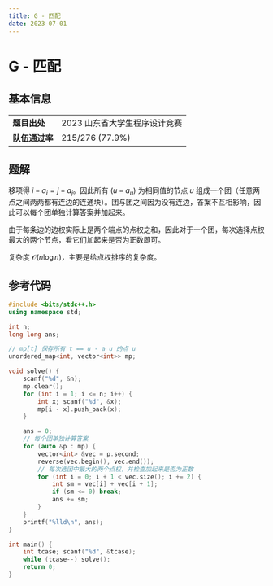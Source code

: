 ```yaml
---
title: G - 匹配
date: 2023-07-01
---
```


# G - 匹配

## 基本信息

<table>
<tr>
<td><b>题目出处</b></td><td>2023 山东省大学生程序设计竞赛</td>
</tr>
<tr>
<td><b>队伍通过率</b></td><td>215/276 (77.9%)</td>
</tr>
</table>

## 题解

移项得 $i - a_i = j - a_j$。因此所有 $(u - a_u)$ 为相同值的节点 $u$ 组成一个团（任意两点之间两两都有连边的连通块）。团与团之间因为没有连边，答案不互相影响，因此可以每个团单独计算答案并加起来。

由于每条边的边权实际上是两个端点的点权之和，因此对于一个团，每次选择点权最大的两个节点，看它们加起来是否为正数即可。

复杂度 $\mathcal{O}(n\log n)$，主要是给点权排序的复杂度。

## 参考代码

```c++ linenums="1"
#include <bits/stdc++.h>
using namespace std;

int n;
long long ans;

// mp[t] 保存所有 t == u - a_u 的点 u
unordered_map<int, vector<int>> mp;

void solve() {
    scanf("%d", &n);
    mp.clear();
    for (int i = 1; i <= n; i++) {
        int x; scanf("%d", &x);
        mp[i - x].push_back(x);
    }

    ans = 0;
    // 每个团单独计算答案
    for (auto &p : mp) {
        vector<int> &vec = p.second;
        reverse(vec.begin(), vec.end());
        // 每次选团中最大的两个点权，并检查加起来是否为正数
        for (int i = 0; i + 1 < vec.size(); i += 2) {
            int sm = vec[i] + vec[i + 1];
            if (sm <= 0) break;
            ans += sm;
        }
    }
    printf("%lld\n", ans);
}

int main() {
    int tcase; scanf("%d", &tcase);
    while (tcase--) solve();
    return 0;
}
```
